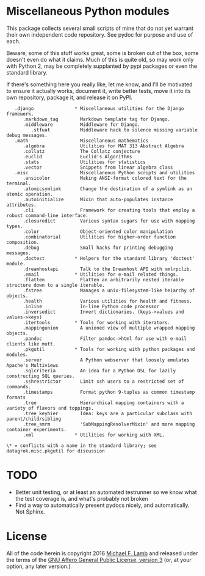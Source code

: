 # Miscellaneous Python modules

This package collects several small scripts of mine that do not yet warrant their own independent code repository. See pydoc for purpose and use of each.

Beware, some of this stuff works great, some is broken out of the box, some doesn't even do what it claims. Much of this is quite old, so may work only with Python 2, may be completely supplanted by pypi packages or even the standard library.

If there's something here you really like, let me know, and I'll be motivated to ensure it actually works, document it, write better tests, move it into its own repository, package it, and release it on PyPI.

       .django               * Miscellaneous utilities for the Django framework.
          .markdown_tag        Markdown template tag for Django.
          .middleware          Middleware for Django.
             .stfuat           Middleware hack to silence missing variable debug messages.
       .math                   Miscellaneous mathematics
          .algebra             Utilities for MAT 313 Abstract Algebra
          .collatz             The Collatz conjecture
          .euclid              Euclid's Algorithms
          .stats               Utilities for statistics
          .vector              Snippets from linear algebra class
       .misc                   Miscellaneous Python scripts and utilities
          .ansicolor           Making ANSI-format colored text for the terminal.
          .atomicsymlink       Change the destination of a symlink as an atomic operation.
          .autoinitialize      Mixin that auto-populates instance attributes.
          .cli                 Framework for creating tools that employ a robust command-line interface.
          .closuredict         Various syntax sugars for use with mapping types.
          .color               Object-oriented color manipulation
          .combinatorial       Utilities for higher-order function composition.
          .debug               Small hacks for printing debugging messages.
          .doctest           * Helpers for the standard library 'doctest' module.
          .dreamhostapi        Talk to the Dreamhost API with xmlrpclib.
          .email             * Utilities for e-mail related things.
          .flatten             Flatten an arbitrarily nested iterable structure down to a single iterable.
          .fstree              Manages a unix-filesystem-like heiarchy of objects.
          .health              Various utilities for health and fitness.
          .inline              In-line Python code processor
          .inversedict         Invert dictionaries. (keys->values and values->keys)
          .itertools         * Tools for working with iterators.
          .mappingunion        A unioned view of multiple wrapped mapping objects.
          .pandoc              Filter pandoc->html for use with e-mail clients like mutt.
          .pkgutil           * Tools for working with python packages and modules.
          .server              A Python webserver that loosely emulates Apache's Multiviews
          .sqlcriteria         An idea for a Python DSL for lazily constructing SQL queries.
          .sshrestrictor       Limit ssh users to a restricted set of commands.
          .timestamps          Format python 9-tuples as common timestamp formats
          .tree                Hierarchical mapping containers with a variety of flavors and toppings.
          .tree_keyhier        Idea: keys are a particular subclass with parent/child/sibling
          .tree_smrm           'SubMappingResolverMixin' and more mapping container experiments.
          .xml               * Utilities for working with XML.

    \* = conflicts with a name in the standard library; see datagrok.misc.pkgutil for discussion

# TODO

- Better unit testing, or at least an automated testrunner so we know what the test coverage is, and what's probably not broken
- Find a way to automatically present pydocs nicely, and automatically. Not Sphinx.

# License

All of the code herein is copyright 2016 [Michael F. Lamb][] and released under the terms of the [GNU Affero General Public License, version 3][AGPL-3.0+] (or, at your option, any later version.)

[AGPL-3.0+]: http://www.gnu.org/licenses/agpl.html
[Michael F. Lamb]: http://datagrok.org
